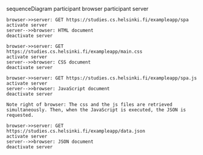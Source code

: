 sequenceDiagram
    participant browser
    participant server

    browser->>server: GET https://studies.cs.helsinki.fi/exampleapp/spa
    activate server
    server-->>browser: HTML document 
    deactivate server

    browser->>server: GET https://studies.cs.helsinki.fi/exampleapp/main.css
    activate server
    server-->>browser: CSS document
    deactivate server

    browser->>server: GET https://studies.cs.helsinki.fi/exampleapp/spa.js
    activate server
    server-->>browser: JavaScript document
    deactivate server

    Note right of browser: The css and the js files are retrieved simultaneously. Then, when the JavaScript is executed, the JSON is requested.

    browser->>server: GET https://studies.cs.helsinki.fi/exampleapp/data.json
    activate server
    server-->>browser: JSON document
    deactivate server
